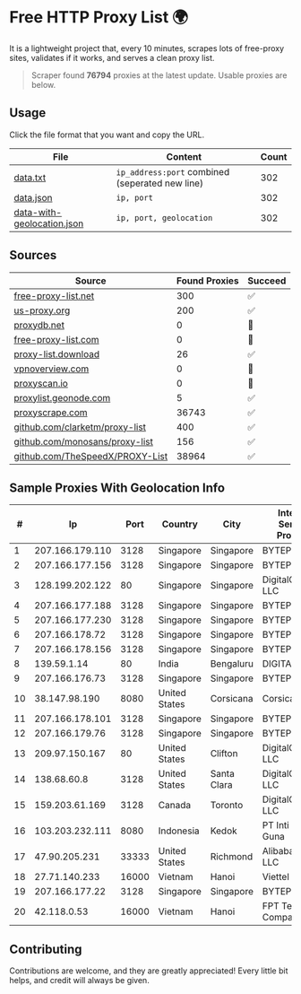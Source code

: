 
# Free HTTP Proxy List 🌍

It is a lightweight project that, every 10 minutes, scrapes lots of free-proxy sites, validates if it works, and serves a clean proxy list.


> Scraper found **76794** proxies at the latest update. Usable proxies are below.

## Usage

Click the file format that you want and copy the URL.


|File|Content|Count|
|----|-------|-----|
|[data.txt](https://raw.githubusercontent.com/themiralay/Proxy-List-World/master/data.txt)|`ip_address:port` combined (seperated new line)|302|
|[data.json](https://raw.githubusercontent.com/themiralay/Proxy-List-World/master/data.json)|`ip, port`|302|
|[data-with-geolocation.json](https://raw.githubusercontent.com/themiralay/Proxy-List-World/master/data-with-geolocation.json)|`ip, port, geolocation`|302|

## Sources

|Source|Found Proxies|Succeed|
|------|-------------|-------|
|[free-proxy-list.net](https://free-proxy-list.net)|300|✅|
|[us-proxy.org](https://www.us-proxy.org)|200|✅|
|[proxydb.net](http://proxydb.net)|0|🚫|
|[free-proxy-list.com](https://free-proxy-list.com/?page=&port=&type%5B%5D=http&type%5B%5D=https&up_time=0&search=Search)|0|🚫|
|[proxy-list.download](https://www.proxy-list.download/HTTP)|26|✅|
|[vpnoverview.com](https://vpnoverview.com/privacy/anonymous-browsing/free-proxy-servers)|0|🚫|
|[proxyscan.io](https://www.proxyscan.io)|0|🚫|
|[proxylist.geonode.com](https://proxylist.geonode.com/api/proxy-list?limit=300&page=1&sort_by=lastChecked&sort_type=desc&protocols=http,https)|5|✅|
|[proxyscrape.com](https://api.proxyscrape.com/v2/?request=displayproxies&protocol=http&timeout=10000&country=all&ssl=all&anonymity=all)|36743|✅|
|[github.com/clarketm/proxy-list](https://raw.githubusercontent.com/clarketm/proxy-list/master/proxy-list-raw.txt)|400|✅|
|[github.com/monosans/proxy-list](https://raw.githubusercontent.com/monosans/proxy-list/main/proxies/http.txt)|156|✅|
|[github.com/TheSpeedX/PROXY-List](https://raw.githubusercontent.com/TheSpeedX/PROXY-List/master/http.txt)|38964|✅|


## Sample Proxies With Geolocation Info

|#|Ip|Port|Country|City|Internet Service Provider|
|-|--|----|-------|----|-------------------------|
|1|207.166.179.110|3128|Singapore|Singapore|BYTEPLUS|
|2|207.166.177.156|3128|Singapore|Singapore|BYTEPLUS|
|3|128.199.202.122|80|Singapore|Singapore|DigitalOcean, LLC|
|4|207.166.177.188|3128|Singapore|Singapore|BYTEPLUS|
|5|207.166.177.230|3128|Singapore|Singapore|BYTEPLUS|
|6|207.166.178.72|3128|Singapore|Singapore|BYTEPLUS|
|7|207.166.178.156|3128|Singapore|Singapore|BYTEPLUS|
|8|139.59.1.14|80|India|Bengaluru|DIGITALOCEAN|
|9|207.166.176.73|3128|Singapore|Singapore|BYTEPLUS|
|10|38.147.98.190|8080|United States|Corsicana|Corsicana ISD|
|11|207.166.178.101|3128|Singapore|Singapore|BYTEPLUS|
|12|207.166.179.76|3128|Singapore|Singapore|BYTEPLUS|
|13|209.97.150.167|80|United States|Clifton|DigitalOcean, LLC|
|14|138.68.60.8|3128|United States|Santa Clara|DigitalOcean, LLC|
|15|159.203.61.169|3128|Canada|Toronto|DigitalOcean, LLC|
|16|103.203.232.111|8080|Indonesia|Kedok|PT Inti Data Guna|
|17|47.90.205.231|33333|United States|Richmond|Alibaba.com LLC|
|18|27.71.140.233|16000|Vietnam|Hanoi|Viettel Group|
|19|207.166.177.22|3128|Singapore|Singapore|BYTEPLUS|
|20|42.118.0.53|16000|Vietnam|Hanoi|FPT Telecom Company|



## Contributing

Contributions are welcome, and they are greatly appreciated! Every
little bit helps, and credit will always be given.

